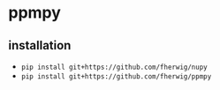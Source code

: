 # ppmpy

## installation
* `pip install git+https://github.com/fherwig/nupy`
* `pip install git+https://github.com/fherwig/ppmpy`